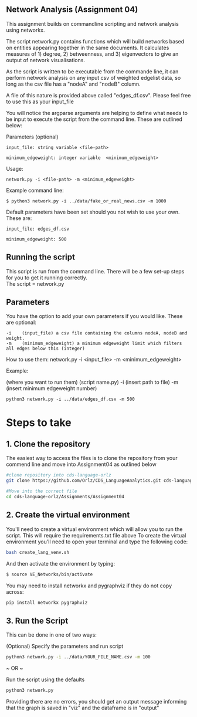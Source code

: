 ## Network Analysis (Assignment 04) 

This assignment builds on commandline scripting and network analysis using networkx. 

The script network.py contains functions which will build networks based on entities appearing together in the same documents. It calculates measures of 1) degree, 2) betweenness, and 3) eigenvectors to give an output of network visualisations. 

As the script is written to be executable from the commande line, it can perform network analysis on any input csv of weighted edgelist data, so long as the csv file has a "nodeA" and "nodeB" column.

A file of this nature is provided above called "edges_df.csv". Please feel free to use this as your input_file

You will notice the argparse arguments are helping to define what needs to be input to execute the script from the command line. These are outlined below: 


Parameters (optional)
   
    input_file: string variable <file-path>
    
    minimum_edgeweight: integer variable  <minimum_edgeweight>


Usage:

    network.py -i <file-path> -m <minimum_edgeweight>


Example command line:

    $ python3 network.py -i ../data/fake_or_real_news.csv -m 1000
 
 
Default parameters have been set should you not wish to use your own. These are: 

    input_file: edges_df.csv

    minimum_edgeweight: 500

## Running the script 
This script is run from the command line. There will be a few set-up steps for you to get it running correctly.  
The script = network.py 

## Parameters 
You have the option to add your own parameters if you would like. These are optional:

    -i    (input_file) a csv file containing the columns nodeA, nodeB and weight.
    -m    (minimum_edgeweight) a minimum edgeweight limit which filters all edges below this (integer) 

How to use them: 
   network.py -i <input_file> -m <minimum_edgeweight>
  
 Example: 
 
 (where you want to run them) (script name.py) -i (insert path to file) -m (insert minimum edgeweight number)
    
    python3 network.py -i ../data/edges_df.csv -m 500


# Steps to take 

## 1. Clone the repository 
The easiest way to access the files is to clone the repository from your commend line and move into Assignment04 as outlined below 

```bash
#clone repository into cds-language-orlz
git clone https://github.com/Orlz/CDS_LanguageAnalytics.git cds-language-orlz

#Move into the correct file 
cd cds-language-orlz/Assignments/Assignment04
```

## 2. Create the virtual environment
You'll need to create a virtual environment which will allow you to run the script. This will require the requirements.txt file above 
To create the virtual environment you'll need to open your terminal and type the following code: 

```bash
bash create_lang_venv.sh
```
And then activate the environment by typing: 
```bash
$ source VE_Networks/bin/activate
```

You may need to install networkx and pygraphviz if they do not copy across: 
```bash
pip install networkx pygraphviz
```

## 3. Run the Script 
This can be done in one of two ways: 

(Optional) Specify the parameters and run script    
```bash
python3 network.py -i ../data/YOUR_FILE_NAME.csv -m 100
```

~ OR ~ 

Run the script using the defaults 
```bash
python3 network.py 
```

Providing there are no errors, you should get an output message informing that the graph is saved in "viz" and the dataframe is in "output" 

    
